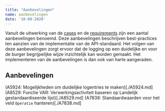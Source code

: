 ```yaml
---
title: "Aanbevelingen"
name: aanbevelingen
date: '10-09-2020'
---
```


Vanuit de uitwerking van de [cases](./cases.md) en de [requirements](./requirements.md) zijn een aantal aanbevelingen benoemd. Deze aanbevelingen beschrijven best-practices ten aanzien van de implementatie van de API-standaard. Het volgen van deze aanbevelingen zorgt ervoor dat de logging op een duidelijke en voor de burger begrijpelijke wijze inzichtelijk kan worden gemaakt. Het implementeren van de aanbevelingen is dan ook van harte aangeraden. 

## Aanbevelingen
(A5924: Mogelijkheden om duidelijke logentries te maken)[./A5924.md]
(A8529: Functie VAR: Verwerkingsactiviteit baseren op Landelijk gestandaardiseerde lijst)[./A8529.md]
(A7838: Standaardwaarden voor het veld `Operatie` hanteren)[./A7838.md]
